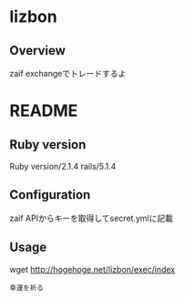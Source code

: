 lizbon
====

## Overview

zaif exchangeでトレードするよ

# README

## Ruby version
Ruby version/2.1.4
rails/5.1.4

## Configuration
zaif APIからキーを取得してsecret.ymlに記載

## Usage
wget http://hogehoge.net/lizbon/exec/index

`幸運を祈る`